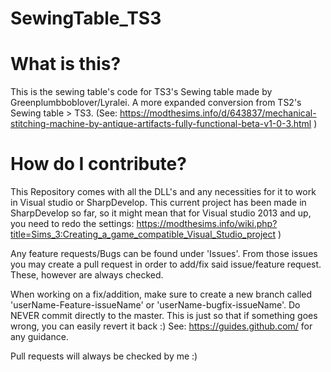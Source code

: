 # SewingTable_TS3

# What is this?
This is the sewing table's code for TS3's Sewing table made by Greenplumbboblover/Lyralei. A more expanded conversion from TS2's Sewing table > TS3. (See: https://modthesims.info/d/643837/mechanical-stitching-machine-by-antique-artifacts-fully-functional-beta-v1-0-3.html )

# How do I contribute?
This Repository comes with all the DLL's and any necessities for it to work in Visual studio or SharpDevelop. This current project has been made in SharpDevelop so far, so it might mean that for Visual studio 2013 and up, you need to redo the settings: https://modthesims.info/wiki.php?title=Sims_3:Creating_a_game_compatible_Visual_Studio_project )

Any feature requests/Bugs can be found under 'Issues'. From those issues you may create a pull request in order to add/fix said issue/feature request. These, however are always checked. 

When working on a fix/addition, make sure to create a new branch called 'userName-Feature-issueName' or 'userName-bugfix-issueName'. Do NEVER commit directly to the master. This is just so that if something goes wrong, you can easily revert it back :) See: https://guides.github.com/ for any guidance.

Pull requests will always be checked by me :)







